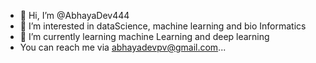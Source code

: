 - 👋 Hi, I’m @AbhayaDev444
- 👀 I’m interested in dataScience, machine learning and bio Informatics
- 🌱 I’m currently learning machine Learning and deep learning
-  You can reach me via abhayadevpv@gmail.com...


